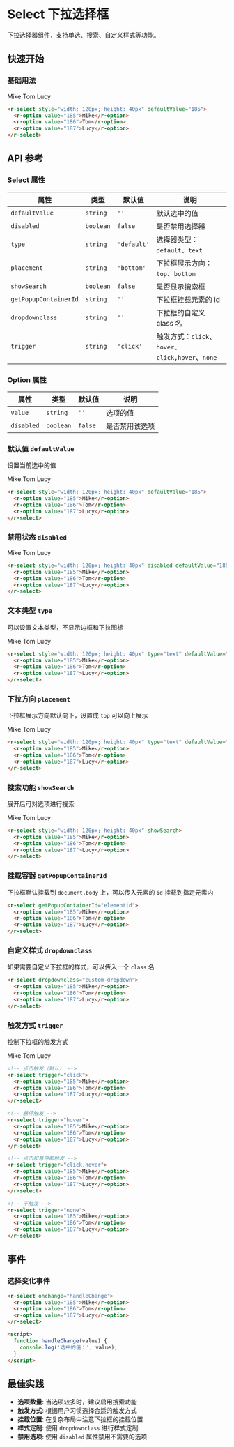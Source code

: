 # Select 下拉选择框

下拉选择器组件，支持单选、搜索、自定义样式等功能。

## 快速开始

### 基础用法

<r-select style="width: 120px; height: 40px" defaultValue="185">
      <r-option value="185">Mike</r-option>
      <r-option value="186">Tom</r-option>
      <r-option value="187">Lucy</r-option>
</r-select>

```html
<r-select style="width: 120px; height: 40px" defaultValue="185">
  <r-option value="185">Mike</r-option>
  <r-option value="186">Tom</r-option>
  <r-option value="187">Lucy</r-option>
</r-select>
```

## API 参考

### Select 属性

| 属性                  | 类型      | 默认值      | 说明                                              |
| --------------------- | --------- | ----------- | ------------------------------------------------- |
| `defaultValue`        | `string`  | `''`        | 默认选中的值                                      |
| `disabled`            | `boolean` | `false`     | 是否禁用选择器                                    |
| `type`                | `string`  | `'default'` | 选择器类型：`default`、`text`                     |
| `placement`           | `string`  | `'bottom'`  | 下拉框展示方向：`top`、`bottom`                   |
| `showSearch`          | `boolean` | `false`     | 是否显示搜索框                                    |
| `getPopupContainerId` | `string`  | `''`        | 下拉框挂载元素的 id                               |
| `dropdownclass`       | `string`  | `''`        | 下拉框的自定义 class 名                           |
| `trigger`             | `string`  | `'click'`   | 触发方式：`click`、`hover`、`click,hover`、`none` |

### Option 属性

| 属性       | 类型      | 默认值  | 说明           |
| ---------- | --------- | ------- | -------------- |
| `value`    | `string`  | `''`    | 选项的值       |
| `disabled` | `boolean` | `false` | 是否禁用该选项 |

### 默认值 `defaultValue`

设置当前选中的值

<r-select style="width: 120px; height: 40px" defaultValue="185">
      <r-option value="185">Mike</r-option>
      <r-option value="186">Tom</r-option>
      <r-option value="187">Lucy</r-option>
</r-select>

```html
<r-select style="width: 120px; height: 40px" defaultValue="185">
  <r-option value="185">Mike</r-option>
  <r-option value="186">Tom</r-option>
  <r-option value="187">Lucy</r-option>
</r-select>
```

### 禁用状态 `disabled`

<r-select style="width: 120px; height: 40px" disabled defaultValue="185">
      <r-option value="185">Mike</r-option>
      <r-option value="186">Tom</r-option>
    <r-option value="187">Lucy</r-option>
</r-select>

```html
<r-select style="width: 120px; height: 40px" disabled defaultValue="185">
  <r-option value="185">Mike</r-option>
  <r-option value="186">Tom</r-option>
  <r-option value="187">Lucy</r-option>
</r-select>
```

### 文本类型 `type`

可以设置文本类型，不显示边框和下拉图标

<r-select
      style="width: 120px; height: 40px"
      type="text"
      defaultValue="185"
    >
<r-option value="185">Mike</r-option>
<r-option value="186">Tom</r-option>
<r-option value="187">Lucy</r-option>
</r-select>

```html
<r-select style="width: 120px; height: 40px" type="text" defaultValue="185">
  <r-option value="185">Mike</r-option>
  <r-option value="186">Tom</r-option>
  <r-option value="187">Lucy</r-option>
</r-select>
```

### 下拉方向 `placement`

下拉框展示方向默认向下，设置成 `top` 可以向上展示

<r-select
      style="width: 120px; height: 40px"
      type="text"
      defaultValue="185"
      placement="top"
    >
<r-option value="185">Mike</r-option>
<r-option value="186">Tom</r-option>
<r-option value="187">Lucy</r-option>
</r-select>

```html
<r-select style="width: 120px; height: 40px" type="text" defaultValue="185" placement="top">
  <r-option value="185">Mike</r-option>
  <r-option value="186">Tom</r-option>
  <r-option value="187">Lucy</r-option>
</r-select>
```

### 搜索功能 `showSearch`

展开后可对选项进行搜索

<r-select style="width: 120px; height: 40px" showSearch>
<r-option value="185">Mike</r-option>
<r-option value="186">Tom</r-option>
<r-option value="187">Lucy</r-option>
</r-select>

```html
<r-select style="width: 120px; height: 40px" showSearch>
  <r-option value="185">Mike</r-option>
  <r-option value="186">Tom</r-option>
  <r-option value="187">Lucy</r-option>
</r-select>
```

### 挂载容器 `getPopupContainerId`

下拉框默认挂载到 `document.body` 上，可以传入元素的 `id` 挂载到指定元素内

```html
<r-select getPopupContainerId="elementid">
  <r-option value="185">Mike</r-option>
  <r-option value="186">Tom</r-option>
  <r-option value="187">Lucy</r-option>
</r-select>
```

### 自定义样式 `dropdownclass`

如果需要自定义下拉框的样式，可以传入一个 `class` 名

```html
<r-select dropdownclass="custom-dropdown">
  <r-option value="185">Mike</r-option>
  <r-option value="186">Tom</r-option>
  <r-option value="187">Lucy</r-option>
</r-select>
```

### 触发方式 `trigger`

控制下拉框的触发方式

<r-select style="width: 120px; height: 40px" trigger="click,hover">
<r-option value="185">Mike</r-option>
<r-option value="186">Tom</r-option>
<r-option value="187">Lucy</r-option>
</r-select>

```html
<!-- 点击触发（默认） -->
<r-select trigger="click">
  <r-option value="185">Mike</r-option>
  <r-option value="186">Tom</r-option>
  <r-option value="187">Lucy</r-option>
</r-select>

<!-- 悬停触发 -->
<r-select trigger="hover">
  <r-option value="185">Mike</r-option>
  <r-option value="186">Tom</r-option>
  <r-option value="187">Lucy</r-option>
</r-select>

<!-- 点击和悬停都触发 -->
<r-select trigger="click,hover">
  <r-option value="185">Mike</r-option>
  <r-option value="186">Tom</r-option>
  <r-option value="187">Lucy</r-option>
</r-select>

<!-- 不触发 -->
<r-select trigger="none">
  <r-option value="185">Mike</r-option>
  <r-option value="186">Tom</r-option>
  <r-option value="187">Lucy</r-option>
</r-select>
```

## 事件

### 选择变化事件

```html
<r-select onchange="handleChange">
  <r-option value="185">Mike</r-option>
  <r-option value="186">Tom</r-option>
  <r-option value="187">Lucy</r-option>
</r-select>

<script>
  function handleChange(value) {
    console.log('选中的值：', value);
  }
</script>
```

## 最佳实践

- **选项数量**: 当选项较多时，建议启用搜索功能
- **触发方式**: 根据用户习惯选择合适的触发方式
- **挂载位置**: 在复杂布局中注意下拉框的挂载位置
- **样式定制**: 使用 `dropdownclass` 进行样式定制
- **禁用选项**: 使用 `disabled` 属性禁用不需要的选项
